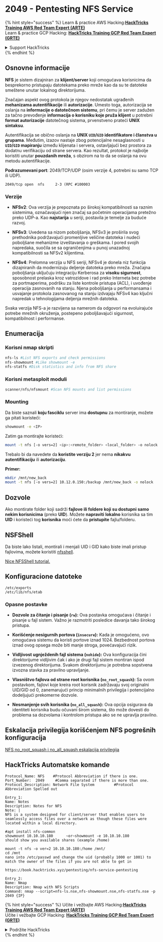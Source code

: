 # 2049 - Pentesting NFS Service

{% hint style="success" %}
Learn & practice AWS Hacking:<img src="/.gitbook/assets/arte.png" alt="" data-size="line">[**HackTricks Training AWS Red Team Expert (ARTE)**](https://training.hacktricks.xyz/courses/arte)<img src="/.gitbook/assets/arte.png" alt="" data-size="line">\
Learn & practice GCP Hacking: <img src="/.gitbook/assets/grte.png" alt="" data-size="line">[**HackTricks Training GCP Red Team Expert (GRTE)**<img src="/.gitbook/assets/grte.png" alt="" data-size="line">](https://training.hacktricks.xyz/courses/grte)

<details>

<summary>Support HackTricks</summary>

* Check the [**subscription plans**](https://github.com/sponsors/carlospolop)!
* **Join the** 💬 [**Discord group**](https://discord.gg/hRep4RUj7f) or the [**telegram group**](https://t.me/peass) or **follow** us on **Twitter** 🐦 [**@hacktricks\_live**](https://twitter.com/hacktricks\_live)**.**
* **Share hacking tricks by submitting PRs to the** [**HackTricks**](https://github.com/carlospolop/hacktricks) and [**HackTricks Cloud**](https://github.com/carlospolop/hacktricks-cloud) github repos.

</details>
{% endhint %}

## **Osnovne informacije**

**NFS** je sistem dizajniran za **klijent/server** koji omogućava korisnicima da besprekorno pristupaju datotekama preko mreže kao da su te datoteke smeštene unutar lokalnog direktorijuma.

Značajan aspekt ovog protokola je njegov nedostatak ugrađenih **mehanizama autentifikacije** ili **autorizacije**. Umesto toga, autorizacija se oslanja na **informacije o datotečnom sistemu**, pri čemu je server zadužen za tačno prevođenje **informacija o korisniku koje pruža klijent** u potrebni **format autorizacije** datotečnog sistema, prvenstveno prateći **UNIX sintaksu**.

Autentifikacija se obično oslanja na **UNIX `UID`/`GID` identifikatore i članstva u grupama**. Međutim, izazov nastaje zbog potencijalne nesaglasnosti u **`UID`/`GID` mapiranju** između klijenata i servera, ostavljajući bez prostora za dodatnu verifikaciju od strane servera. Kao rezultat, protokol je najbolje koristiti unutar **pouzdanih mreža**, s obzirom na to da se oslanja na ovu metodu autentifikacije.

**Podrazumevani port**: 2049/TCP/UDP (osim verzije 4, potrebni su samo TCP ili UDP).&#x20;
```
2049/tcp open  nfs     2-3 (RPC #100003
```
### Verzije

- **NFSv2**: Ova verzija je prepoznata po širokoj kompatibilnosti sa raznim sistemima, označavajući njen značaj sa početnim operacijama pretežno preko UDP-a. Kao **najstarija** u seriji, postavila je temelje za buduće razvoj.

- **NFSv3**: Uvedena sa nizom poboljšanja, NFSv3 je proširila svog prethodnika podržavajući promenljive veličine datoteka i nudeći poboljšane mehanizme izveštavanja o greškama. I pored svojih napredaka, suočila se sa ograničenjima u punoj unazadnoj kompatibilnosti sa NFSv2 klijentima.

- **NFSv4**: Prelomna verzija u NFS seriji, NFSv4 je donela niz funkcija dizajniranih da modernizuju deljenje datoteka preko mreža. Značajna poboljšanja uključuju integraciju Kerberosa za **visoku sigurnost**, sposobnost prelaska kroz vatrozidove i rad preko Interneta bez potrebe za portmaperima, podršku za liste kontrole pristupa (ACL), i uvođenje operacija zasnovanih na stanju. Njena poboljšanja u performansama i usvajanje protokola zasnovanog na stanju izdvajaju NFSv4 kao ključni napredak u tehnologijama deljenja mrežnih datoteka.

Svaka verzija NFS-a je razvijena sa namerom da odgovori na evoluirajuće potrebe mrežnih okruženja, postepeno poboljšavajući sigurnost, kompatibilnost i performanse.

## Enumeracija

### Korisni nmap skripti
```bash
nfs-ls #List NFS exports and check permissions
nfs-showmount #Like showmount -e
nfs-statfs #Disk statistics and info from NFS share
```
### Korisni metasploit moduli
```bash
scanner/nfs/nfsmount #Scan NFS mounts and list permissions
```
### Mounting

Da biste saznali **koju fasciklu** server ima **dostupnu** za montiranje, možete ga pitati koristeći:
```bash
showmount -e <IP>
```
Zatim ga montirajte koristeći:
```bash
mount -t nfs [-o vers=2] <ip>:<remote_folder> <local_folder> -o nolock
```
Trebalo bi da navedete da **koristite verziju 2** jer nema **nikakvu** **autentifikaciju** ili **autorizaciju**.

**Primer:**
```bash
mkdir /mnt/new_back
mount -t nfs [-o vers=2] 10.12.0.150:/backup /mnt/new_back -o nolock
```
## Dozvole

Ako montirate folder koji sadrži **fajlove ili foldere koji su dostupni samo nekim korisnicima** (preko **UID**). Možete **napraviti** **lokalno** korisnika sa tim **UID** i koristeći tog **korisnika** moći ćete da **pristupite** fajlu/folderu.

## NSFShell

Da biste lako listali, montirali i menjali UID i GID kako biste imali pristup fajlovima, možete koristiti [nfsshell](https://github.com/NetDirect/nfsshell).

[Nice NFSShell tutorial.](https://www.pentestpartners.com/security-blog/using-nfsshell-to-compromise-older-environments/)

## Konfiguracione datoteke
```
/etc/exports
/etc/lib/nfs/etab
```
### Opasne postavke

- **Dozvole za čitanje i pisanje (`rw`):** Ova postavka omogućava i čitanje i pisanje u fajl sistem. Važno je razmotriti posledice davanja tako širokog pristupa.

- **Korišćenje nesigurnih portova (`insecure`):** Kada je omogućeno, ovo omogućava sistemu da koristi portove iznad 1024. Bezbednost portova iznad ovog opsega može biti manje stroga, povećavajući rizik.

- **Vidljivost ugnježdenih fajl sistema (`nohide`):** Ova konfiguracija čini direktorijume vidljivim čak i ako je drugi fajl sistem montiran ispod izvezenog direktorijuma. Svakom direktorijumu je potrebna sopstvena izvozna stavka za pravilno upravljanje.

- **Vlasništvo fajlova od strane root korisnika (`no_root_squash`):** Sa ovom postavkom, fajlovi koje kreira root korisnik zadržavaju svoj originalni UID/GID od 0, zanemarujući princip minimalnih privilegija i potencijalno dodeljujući prekomerne dozvole.

- **Nesmanjenje svih korisnika (`no_all_squash`):** Ova opcija osigurava da identiteti korisnika budu očuvani širom sistema, što može dovesti do problema sa dozvolama i kontrolom pristupa ako se ne upravlja pravilno.

## Eskalacija privilegija korišćenjem NFS pogrešnih konfiguracija

[NFS no\_root\_squash i no\_all\_squash eskalacija privilegija](../linux-hardening/privilege-escalation/nfs-no\_root\_squash-misconfiguration-pe.md)

## HackTricks Automatske komande
```
Protocol_Name: NFS    #Protocol Abbreviation if there is one.
Port_Number:  2049     #Comma separated if there is more than one.
Protocol_Description: Network File System         #Protocol Abbreviation Spelled out

Entry_1:
Name: Notes
Description: Notes for NFS
Note: |
NFS is a system designed for client/server that enables users to seamlessly access files over a network as though these files were located within a local directory.

#apt install nfs-common
showmount 10.10.10.180      ~or~showmount -e 10.10.10.180
should show you available shares (example /home)

mount -t nfs -o ver=2 10.10.10.180:/home /mnt/
cd /mnt
nano into /etc/passwd and change the uid (probably 1000 or 1001) to match the owner of the files if you are not able to get in

https://book.hacktricks.xyz/pentesting/nfs-service-pentesting

Entry_2:
Name: Nmap
Description: Nmap with NFS Scripts
Command: nmap --script=nfs-ls.nse,nfs-showmount.nse,nfs-statfs.nse -p 2049 {IP}
```
{% hint style="success" %}
Učite i vežbajte AWS Hacking:<img src="/.gitbook/assets/arte.png" alt="" data-size="line">[**HackTricks Training AWS Red Team Expert (ARTE)**](https://training.hacktricks.xyz/courses/arte)<img src="/.gitbook/assets/arte.png" alt="" data-size="line">\
Učite i vežbajte GCP Hacking: <img src="/.gitbook/assets/grte.png" alt="" data-size="line">[**HackTricks Training GCP Red Team Expert (GRTE)**<img src="/.gitbook/assets/grte.png" alt="" data-size="line">](https://training.hacktricks.xyz/courses/grte)

<details>

<summary>Podržite HackTricks</summary>

* Proverite [**planove pretplate**](https://github.com/sponsors/carlospolop)!
* **Pridružite se** 💬 [**Discord grupi**](https://discord.gg/hRep4RUj7f) ili [**telegram grupi**](https://t.me/peass) ili **pratite** nas na **Twitteru** 🐦 [**@hacktricks\_live**](https://twitter.com/hacktricks\_live)**.**
* **Podelite hakerske trikove slanjem PR-ova na** [**HackTricks**](https://github.com/carlospolop/hacktricks) i [**HackTricks Cloud**](https://github.com/carlospolop/hacktricks-cloud) github repozitorijume.

</details>
{% endhint %}
